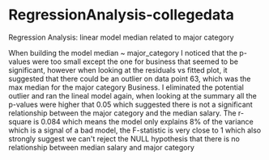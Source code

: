 # RegressionAnalysis-collegedata
Regression Analysis: linear model median related to major category

When building the model median ~ major_category I noticed that the p-values were too small except the one for business that seemed to be significant, however when looking at the residuals vs fitted plot, it suggested that there could be an outlier on data point 63, which was the max median for the major category Business. I eliminated the potential outlier and ran the lineal model again, when looking at the summary all the p-values were higher that 0.05 which suggested there is not a significant relationship between the major category and the median salary. The r-square is 0.084 which means the model only explains 8% of the variance which is a signal of a bad model, the F-statistic is very close to 1 which also strongly suggest we can't reject the NULL hypothesis that there is no relationship between median salary and major category

